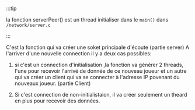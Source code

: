 :::tip

la fonction serverPeer() est un thread initialiser dans le ```main()``` dans `/network/server.c`

 :::

 C'est la fonction qui va créer une soket principale d'écoute (partie server)
 A l'arriver d'une nouvelle connection il y a deux cas possibles:

 1. si c'est un connection d'initialisation ,la fonction va générer 2 threads, l'une pour recevoir l'arrivé de donnée de ce nouveau joueur et un autre qui va créer un client qui va se connecter à l'adresse IP povenant du nouveaux joueur. (partie Client)
 
 2. Si c'est connection de non-initialistaion, il va créer seulement un theard en plus pour recevoir des données.   